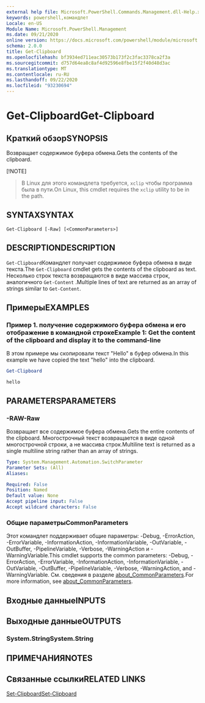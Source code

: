 ```yaml
---
external help file: Microsoft.PowerShell.Commands.Management.dll-Help.xml
keywords: powershell,командлет
Locale: en-US
Module Name: Microsoft.PowerShell.Management
ms.date: 09/21/2020
online version: https://docs.microsoft.com/powershell/module/microsoft.powershell.management/get-clipboard?view=powershell-7&WT.mc_id=ps-gethelp
schema: 2.0.0
title: Get-Clipboard
ms.openlocfilehash: bf3934ed711eac30573b173f2c3fac3378ca2f3a
ms.sourcegitcommit: d757d64ea8c8af4d92596e8fbe15f2f40d48d3ac
ms.translationtype: MT
ms.contentlocale: ru-RU
ms.lasthandoff: 09/22/2020
ms.locfileid: "93230694"
---
```

# <span data-ttu-id="8e40e-103">Get-Clipboard</span><span class="sxs-lookup"><span data-stu-id="8e40e-103">Get-Clipboard</span></span>

## <span data-ttu-id="8e40e-104">Краткий обзор</span><span class="sxs-lookup"><span data-stu-id="8e40e-104">SYNOPSIS</span></span>
<span data-ttu-id="8e40e-105">Возвращает содержимое буфера обмена.</span><span class="sxs-lookup"><span data-stu-id="8e40e-105">Gets the contents of the clipboard.</span></span>

[!NOTE]
> <span data-ttu-id="8e40e-106">В Linux для этого командлета требуется, `xclip` чтобы программа была в пути.</span><span class="sxs-lookup"><span data-stu-id="8e40e-106">On Linux, this cmdlet requires the `xclip` utility to be in the path.</span></span>

## <span data-ttu-id="8e40e-107">SYNTAX</span><span class="sxs-lookup"><span data-stu-id="8e40e-107">SYNTAX</span></span>

```
Get-Clipboard [-Raw] [<CommonParameters>]
```

## <span data-ttu-id="8e40e-108">DESCRIPTION</span><span class="sxs-lookup"><span data-stu-id="8e40e-108">DESCRIPTION</span></span>

<span data-ttu-id="8e40e-109">`Get-Clipboard`Командлет получает содержимое буфера обмена в виде текста.</span><span class="sxs-lookup"><span data-stu-id="8e40e-109">The `Get-Clipboard` cmdlet gets the contents of the clipboard as text.</span></span> <span data-ttu-id="8e40e-110">Несколько строк текста возвращаются в виде массива строк, аналогичного `Get-Content` .</span><span class="sxs-lookup"><span data-stu-id="8e40e-110">Multiple lines of text are returned as an array of strings similar to `Get-Content`.</span></span>

## <span data-ttu-id="8e40e-111">Примеры</span><span class="sxs-lookup"><span data-stu-id="8e40e-111">EXAMPLES</span></span>

### <span data-ttu-id="8e40e-112">Пример 1. получение содержимого буфера обмена и его отображение в командной строке</span><span class="sxs-lookup"><span data-stu-id="8e40e-112">Example 1: Get the content of the clipboard and display it to the command-line</span></span>

<span data-ttu-id="8e40e-113">В этом примере мы скопировали текст "Hello" в буфер обмена.</span><span class="sxs-lookup"><span data-stu-id="8e40e-113">In this example we have copied the text "hello" into the clipboard.</span></span>

```powershell
Get-Clipboard
```

```Output
hello
```

## <span data-ttu-id="8e40e-114">PARAMETERS</span><span class="sxs-lookup"><span data-stu-id="8e40e-114">PARAMETERS</span></span>

### <span data-ttu-id="8e40e-115">-RAW</span><span class="sxs-lookup"><span data-stu-id="8e40e-115">-Raw</span></span>

<span data-ttu-id="8e40e-116">Возвращает все содержимое буфера обмена.</span><span class="sxs-lookup"><span data-stu-id="8e40e-116">Gets the entire contents of the clipboard.</span></span> <span data-ttu-id="8e40e-117">Многострочный текст возвращается в виде одной многострочной строки, а не массива строк.</span><span class="sxs-lookup"><span data-stu-id="8e40e-117">Multiline text is returned as a single multiline string rather than an array of strings.</span></span>

```yaml
Type: System.Management.Automation.SwitchParameter
Parameter Sets: (All)
Aliases:

Required: False
Position: Named
Default value: None
Accept pipeline input: False
Accept wildcard characters: False
```

### <span data-ttu-id="8e40e-118">Общие параметры</span><span class="sxs-lookup"><span data-stu-id="8e40e-118">CommonParameters</span></span>

<span data-ttu-id="8e40e-119">Этот командлет поддерживает общие параметры: -Debug, -ErrorAction, -ErrorVariable, -InformationAction, -InformationVariable, -OutVariable, -OutBuffer, -PipelineVariable, -Verbose, -WarningAction и -WarningVariable.</span><span class="sxs-lookup"><span data-stu-id="8e40e-119">This cmdlet supports the common parameters: -Debug, -ErrorAction, -ErrorVariable, -InformationAction, -InformationVariable, -OutVariable, -OutBuffer, -PipelineVariable, -Verbose, -WarningAction, and -WarningVariable.</span></span> <span data-ttu-id="8e40e-120">См. сведения в разделе [about_CommonParameters](https://go.microsoft.com/fwlink/?LinkID=113216).</span><span class="sxs-lookup"><span data-stu-id="8e40e-120">For more information, see [about_CommonParameters](https://go.microsoft.com/fwlink/?LinkID=113216).</span></span>

## <span data-ttu-id="8e40e-121">Входные данные</span><span class="sxs-lookup"><span data-stu-id="8e40e-121">INPUTS</span></span>

## <span data-ttu-id="8e40e-122">Выходные данные</span><span class="sxs-lookup"><span data-stu-id="8e40e-122">OUTPUTS</span></span>

### <span data-ttu-id="8e40e-123">System.String</span><span class="sxs-lookup"><span data-stu-id="8e40e-123">System.String</span></span>

## <span data-ttu-id="8e40e-124">ПРИМЕЧАНИЯ</span><span class="sxs-lookup"><span data-stu-id="8e40e-124">NOTES</span></span>

## <span data-ttu-id="8e40e-125">Связанные ссылки</span><span class="sxs-lookup"><span data-stu-id="8e40e-125">RELATED LINKS</span></span>

[<span data-ttu-id="8e40e-126">Set-Clipboard</span><span class="sxs-lookup"><span data-stu-id="8e40e-126">Set-Clipboard</span></span>](Set-Clipboard.md)

